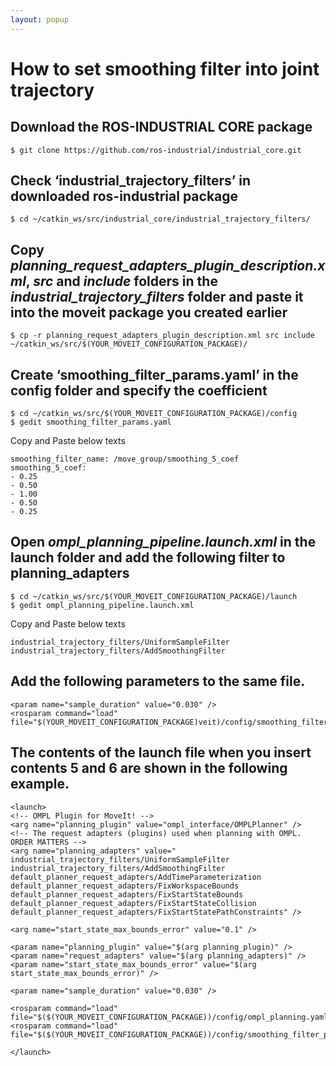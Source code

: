 ```yaml
---
layout: popup
---
```


# How to set smoothing filter into joint trajectory

## Download the **ROS-INDUSTRIAL CORE** package  

```
$ git clone https://github.com/ros-industrial/industrial_core.git
```

## Check ‘industrial_trajectory_filters’ in downloaded ros-industrial package  

```
$ cd ~/catkin_ws/src/industrial_core/industrial_trajectory_filters/
```

## Copy ***planning_request_adapters_plugin_description.xml***, ***src*** and ***include*** folders in the ***industrial_trajectory_filters*** folder and paste it into the moveit package you created earlier  

```
$ cp -r planning_request_adapters_plugin_description.xml src include ~/catkin_ws/src/$(YOUR_MOVEIT_CONFIGURATION_PACKAGE)/
```

## Create ‘smoothing_filter_params.yaml’ in the config folder and specify the coefficient  

```
$ cd ~/catkin_ws/src/$(YOUR_MOVEIT_CONFIGURATION_PACKAGE)/config
$ gedit smoothing_filter_params.yaml
```

Copy and Paste below texts

```
smoothing_filter_name: /move_group/smoothing_5_coef  
smoothing_5_coef:  
- 0.25  
- 0.50  
- 1.00  
- 0.50  
- 0.25  
```


## Open ***ompl_planning_pipeline.launch.xml*** in the launch folder and add the following filter  to planning_adapters    

```
$ cd ~/catkin_ws/src/$(YOUR_MOVEIT_CONFIGURATION_PACKAGE)/launch
$ gedit ompl_planning_pipeline.launch.xml
```

Copy and Paste below texts

```
industrial_trajectory_filters/UniformSampleFilter   
industrial_trajectory_filters/AddSmoothingFilter   
```
        

## Add the following parameters to the same file.   

```
<param name="sample_duration" value="0.030" />  
<rosparam command="load" file="$(YOUR_MOVEIT_CONFIGURATION_PACKAGE)veit)/config/smoothing_filter_params.yaml"/>  
```

## The contents of the launch file when you insert contents 5 and 6 are shown in the following example.

```
<launch>
<!-- OMPL Plugin for MoveIt! -->
<arg name="planning_plugin" value="ompl_interface/OMPLPlanner" />
<!-- The request adapters (plugins) used when planning with OMPL.
ORDER MATTERS -->
<arg name="planning_adapters" value="
industrial_trajectory_filters/UniformSampleFilter
industrial_trajectory_filters/AddSmoothingFilter
default_planner_request_adapters/AddTimeParameterization
default_planner_request_adapters/FixWorkspaceBounds
default_planner_request_adapters/FixStartStateBounds
default_planner_request_adapters/FixStartStateCollision
default_planner_request_adapters/FixStartStatePathConstraints" />

<arg name="start_state_max_bounds_error" value="0.1" />

<param name="planning_plugin" value="$(arg planning_plugin)" />
<param name="request_adapters" value="$(arg planning_adapters)" />
<param name="start_state_max_bounds_error" value="$(arg start_state_max_bounds_error)" />

<param name="sample_duration" value="0.030" />

<rosparam command="load" file="$($(YOUR_MOVEIT_CONFIGURATION_PACKAGE))/config/ompl_planning.yaml"/>
<rosparam command="load" file="$($(YOUR_MOVEIT_CONFIGURATION_PACKAGE))/config/smoothing_filter_params.yaml"/>

</launch>    
```   
